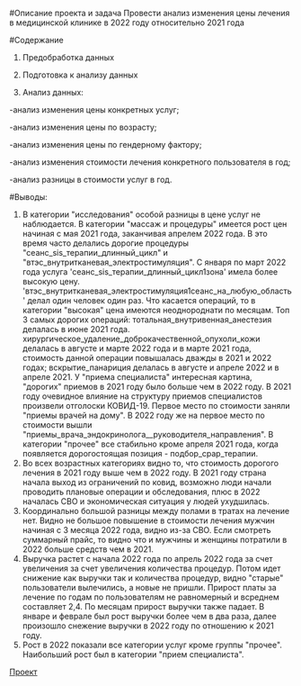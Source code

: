 ﻿#Описание проекта и задача
Провести анализ изменения цены лечения в медицинской клинике в 2022 году относительно 2021 года

#Содержание
1. Предобработка данных

2. Подготовка к анализу данных

3. Анализ данных:

-анализ изменения цены конкретных услуг;

-анализ изменения цены по возрасту;

-анализ изменения цены по гендерному фактору;

-анализ изменения стоимости лечения конкретного пользователя в год;

-анализ разницы в стоимости услуг в год.


#Выводы:
1. В категории "исследования" особой разницы в цене услуг не наблюдается. В категории "массаж и процедуры" имеется рост цен начиная с мая 2021 года, заканчивая апрелем 2022 года. В это время часто делались дорогие процедуры "сеанс_sis_терапии_длинный_цикл" и "втэс_внутритканевая_электростимуляция". С января по март 2022 года услуга 'сеанс_sis_терапии_длинный_цикл1зона' имела более высокую цену. 'втэс_внутритканевая_электростимуляция1сеанс_на_любую_область' делал один человек один раз. Что касается операций, то в категории "высокая" цена имеются неоднороднати по месяцам. Топ 3 самых дорогих операций: тотальная_внутривенная_анестезия делалась в июне 2021 года. хирургическое_удаление_доброкачественной_опухоли_кожи делалась в августе и марте 2022 года и в марте 2021 года, стоимость данной операции повышалась дважды в 2021 и 2022 годах;  вскрытие_панариция делалась в августе и апреле 2022 и в апреле 2021. У "приема специалиста" интересная картина, "дорогих" приемов в 2021 году было больше чем в 2022 году. В 2021 году очевидное влияние на структуру приемов специалистов произвели отголоски КОВИД-19. Первое место по стоимости заняли "приемы врачей на дому". В 2022 году же на первое место по стоимости вышли "приемы_врача_эндокринолога__руководителя_направления". В категории "прочее" все стабильно кроме апреля 2021 года, когда появляется дорогостоящая позиция - подбор_срар_терапии.
2. Во всех возрастных категориях видно то, что стоимость дорогого лечения в 2021 году выше чем в 2022 году. В 2021 году страна начала выход из ограничений по ковид, возможно люди начали проводить плановые операции и обследования, плюс в 2022 началась СВО и экономическая ситуация у людей ухудшилась.
3. Координально большой разницы между полами в тратах на лечение нет. Видно не большое повышение в стоимости лечения мужчин начиная с 3 месяца 2022 года, видно из-за СВО. Если смотреть суммарный прайс, то видно что и мужчины и женщины потратили в 2022 больше средств чем в 2021.
4. Выручка растет с начала 2022 года по апрель 2022 года за счет увеличения за счет увеличения количества процедур. Потом идет снижение как выручки так и количества процедур, видно "старые" пользователи вылечились, а новые не пришли. Прирост платы за лечение по годам по пользователям не равномерный и всреднем составляет 2,4. По месяцам прирост выручки также падает. В январе и феврале был рост выручки более чем в два раза, далее произошло снежение выручки в 2022 году по отношению к 2021 году.
5. Рост в 2022 показали все категории услуг кроме группы "прочее". Наибольший рост был в категории "прием специалиста".

[Проект](https://clck.ru/3A6Rhj)